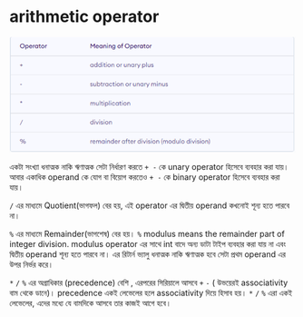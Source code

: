 # arithmetic operator

![](../.gitbook/assets/qqq.png)

&#x20;একটা সংখ্যা  ধনাত্মক নাকি ঋণাত্মক সেটা নির্ধারণ করতে `+ -` কে unary operator হিসেবে ব্যবহার করা যায়। আবার একাধিক operand কে যোগ বা বিয়োগ করতেও `+ -` কে binary operator হিসেবে ব্যবহার করা যায়।

`/` এর মাধ্যমে Quotient(ভাগফল) বের হয়, এই operator এর দ্বিতীয় operand কখনোই শূন্য হতে পারবে না।

&#x20;`%` এর মাধ্যমে Remainder(ভাগশেষ) বের হয়। `%`  modulus means the remainder part of integer division. modulus operator এর সাথে int বাদে অন্য ডাটা টাইপ ব্যবহার করা যায় না এবং দ্বিতীয় operand শূন্য হতে পারবে না। এর রিটার্ন ভ্যালু ধনাত্মক নাকি ঋণাত্মক হবে সেটা প্রথম operand এর উপর নির্ভর করে।

`*` `/` `%` এর অগ্রাধিকার (precedence) বেশি , এরপরের সিরিয়ালে আসবে `+` `-` ( উভয়েরই associativity বাম থেকে ডানে)। precedence একই লেভেলের হলে associativity দিয়ে হিসাব হয়। `*` `/` `%` এরা একই লেভেলের, এদের মধ্যে যে বামদিকে আসবে তার কাজই আগে হবে।
